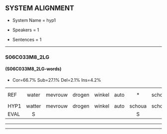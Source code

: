 
## SYSTEM ALIGNMENT

- System Name = hyp1

- Speakers = 1

- Sentences = 1

---

### S06C033M8_2LG

#### (S06C033M8_2LG-words)

- Cor=66.7%	Sub=27.1%	Del=2.1%	Ins=4.2%

|  |  |  |  |  |  |  |  |  |  |  |  |  |  |  |  |  |  |  |  |  |  |  |  |  |  |  |  |  |  |  |  |  |  |  |  |  |  |  |  |  |  |  |  |  |  |  |  |  |
|:--- |:---:|:---:|:---:|:---:|:---:|:---:|:---:|:---:|:---:|:---:|:---:|:---:|:---:|:---:|:---:|:---:|:---:|:---:|:---:|:---:|:---:|:---:|:---:|:---:|:---:|:---:|:---:|:---:|:---:|:---:|:---:|:---:|:---:|:---:|:---:|:---:|:---:|:---:|:---:|:---:|:---:|:---:|:---:|:---:|:---:|:---:|:---:|:---:|
| REF | water | mevrouw | drogen | winkel | auto | * | schouders | verhaal | koning | moeilijk | speelplaats | drinken | hoofdpijn | regen | vliegtuig | stoppen | opnieuw | * | gooien | sneeuwen | moeder | * | liedje | potlood |  |  | fietsbel | vinger | dichtbij | meisje | chauffeur | muziek | waarom | * | scheuren | lawaai | zwemmen | vuurwerk | * | appel | cola | kussen | eerste*(eersten) | * | circus | kleuren | voetbal | vlinder |
| HYP1 | watter | mevrouw | drogen | winkel | auto | schoua | schouders | verhaal | koning | moeilijk | speelplaats | drinken | hoofdpijn | regen | vliegtuig | stoppen | opnieuw | ga | gooien | sneeuwen | moeder | lija | liedje | potlood | fiets | wel | inger | dicht | bij | meisje | chauffeur | muziek | waarom? | scheur | scheuren | lawaai | zwemmen | vuurwe | werk | appel | kola | kussen |  | eersten | circus | kleuren | voetbal | vlinder |
| EVAL | S |  |  |  |  | S |  |  |  |  |  |  |  |  |  |  |  | S |  |  |  | S |  |  | I | I | S | S | S |  |  |  | S | S |  |  |  | S | S |  | S |  | D | S |  |  |  |  |
---

---
